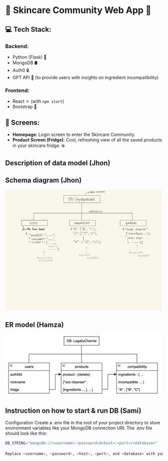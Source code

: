 # 🌸 Skincare Community Web App 🌸

## 💻 Tech Stack:

### Backend:
- Python (Flask) 🐍
- MongoDB 🛢️
- Auth0 🔒
- GPT API 🤖 (to provide users with insights on ingredient incompatibility)

### Frontend:
- React ⚛️ (with `npm start`)
- Bootstrap 🎨

## 📱 Screens:
- **Homepage**: Login screen to enter the Skincare Community.
- **Product Screen (Fridge)**: Cool, refreshing view of all the saved products in your skincare fridge. ❄️

## Description of data model (Jhon)

## Schema diagram (Jhon)
<img src="https://github.com/Hamza-Anver/LegallyChemie/blob/main/images/schema.jpg" width="500"> 

## ER model (Hamza)
<img src="https://github.com/Hamza-Anver/LegallyChemie/blob/main/images/ER_Diagram.png" width="500"> 


## Instruction on how to start & run DB (Sami)
Configuration
Create a .env file in the root of your project directory to store environment variables like your MongoDB connection URI. The .env file should look like this:

```bash
DB_STRING="mongodb://<username>:<password>@<host>:<port>/<database>"

Replace <username>, <password>, <host>, <port>, and <database> with your actual MongoDB credentials.